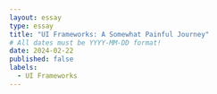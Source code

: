 ```yaml
---
layout: essay
type: essay
title: "UI Frameworks: A Somewhat Painful Journey"
# All dates must be YYYY-MM-DD format!
date: 2024-02-22
published: false
labels:
  - UI Frameworks
---
```


